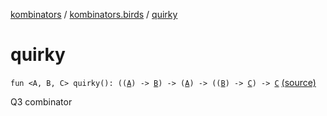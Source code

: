 [kombinators](../index.md) / [kombinators.birds](index.md) / [quirky](./quirky.md)

# quirky

`fun <A, B, C> quirky(): ((`[`A`](quirky.md#A)`) -> `[`B`](quirky.md#B)`) -> (`[`A`](quirky.md#A)`) -> ((`[`B`](quirky.md#B)`) -> `[`C`](quirky.md#C)`) -> `[`C`](quirky.md#C) [(source)](https://github.com/pardom/kombinators/tree/master/src/main/kotlin/kombinators/birds/quirky.kt#L6)

Q3 combinator

